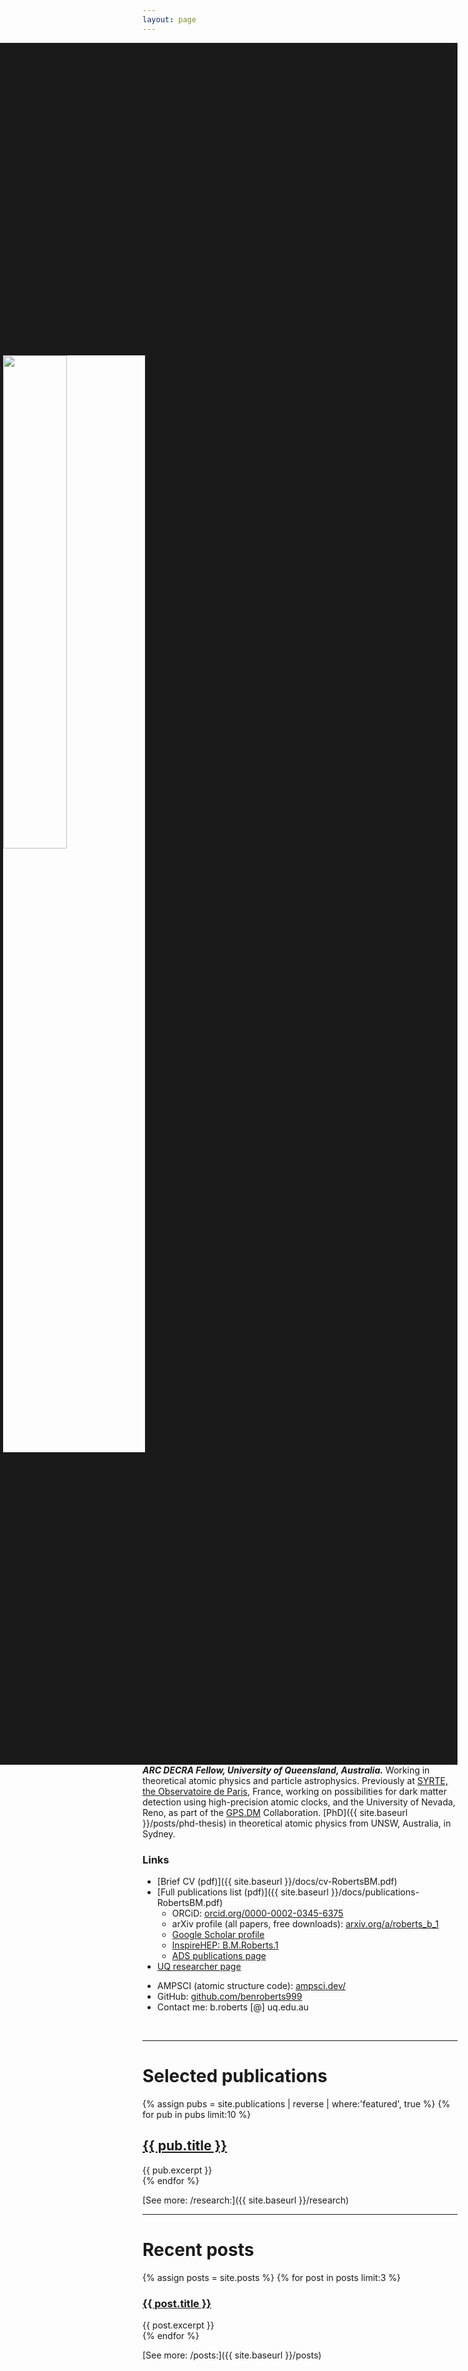 ```yaml
---
layout: page
---
```


<img align="right" width="45%" src="{{ site.baseurl }}/images/ben.jpg" border="500">

**_ARC DECRA Fellow, University of Queensland, Australia._**
Working in theoretical atomic physics and particle astrophysics. Previously at
[SYRTE, the Observatoire de Paris](https://syrte.obspm.fr),
France, working on possibilities for dark matter detection using high-precision atomic clocks, and the University of Nevada, Reno, as part of the
[GPS.DM](http://www.dereviankogroup.com/gps-dark-matter/) Collaboration.
[PhD]({{ site.baseurl }}/posts/phd-thesis)
in theoretical atomic physics from UNSW, Australia, in Sydney.

### Links

* [Brief CV (pdf)]({{ site.baseurl }}/docs/cv-RobertsBM.pdf)
* [Full publications list (pdf)]({{ site.baseurl }}/docs/publications-RobertsBM.pdf)
  * ORCiD: [orcid.org/0000-0002-0345-6375](https://orcid.org/0000-0002-0345-6375)
  * arXiv profile (all papers, free downloads): [arxiv.org/a/roberts_b_1](https://arxiv.org/a/roberts_b_1.html)
  * [Google Scholar profile](https://scholar.google.com.au/citations?user=5i5bTuwAAAAJ)
  * [InspireHEP: B.M.Roberts.1](http://inspirehep.net/author/profile/B.M.Roberts.1)
  * [ADS publications page](https://ui.adsabs.harvard.edu/public-libraries/vWzKbWxgTBqzF8vVh78nAQ)
* [UQ researcher page](https://researchers.uq.edu.au/researcher/24237)
<!-- * [Slides/Presentations]({{ site.baseurl }}/talks) -->
* AMPSCI (atomic structure code): [ampsci.dev/](https://ampsci.dev/)
* GitHub: [github.com/benroberts999](https://github.com/benroberts999)
* Contact me: b.roberts [@] uq.edu.au

&nbsp;

*********************************************************************

# Selected publications

<div class="entry">
{% assign pubs = site.publications | reverse | where:'featured', true %}
{% for pub in pubs limit:10 %}
<article class="post">

  <h1><a href="{{ site.baseurl }}{{ pub.url }}">{{ pub.title }}</a></h1>
  <div class="entry">
    {{ pub.excerpt }}
  </div>

</article>
{% endfor %}
</div>

[See more: /research:]({{ site.baseurl }}/research)

*********************************************************************

# Recent posts

<div class="entry">
{% assign posts = site.posts %}
{% for post in posts limit:3 %}
<article class="post">

  <h3><a href="{{ site.baseurl }}{{ post.url }}">{{ post.title }}</a></h3>
  <div class="entry">
    {{ post.excerpt }}
  </div>

</article>
{% endfor %}
</div>

[See more: /posts:]({{ site.baseurl }}/posts)

